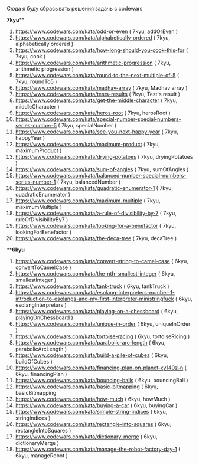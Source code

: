 Сюда я буду сбрасывать решения задачь с codewars

******************7kyu********************
1)  https://www.codewars.com/kata/odd-or-even  ( 7kyu, addOrEven )
2)  https://www.codewars.com/kata/alphabetically-ordered ( 7kyu, alphabetically ordered )
3)  https://www.codewars.com/kata/how-long-should-you-cook-this-for ( 7kyu, cook )
4)  https://www.codewars.com/kata/arithmetic-progression ( 7kyu, arithmetic progression )
5)  https://www.codewars.com/kata/round-to-the-next-multiple-of-5 ( 7kyu, roundTo5 )
6)  https://www.codewars.com/kata/madhav-array ( 7kyu, Madhav array )
7)  https://www.codewars.com/kata/tests-results ( 7kyu, Test's result )
8)  https://www.codewars.com/kata/get-the-middle-character ( 7kyu, middleCharacter )
9)  https://www.codewars.com/kata/heros-root ( 7kyu, herosRoot )
10) https://www.codewars.com/kata/special-number-special-numbers-series-number-5 ( 7kyu, specialNumber )
11) https://www.codewars.com/kata/see-you-next-happy-year ( 7kyu, happyYear )
12) https://www.codewars.com/kata/maximum-product ( 7kyu, maximumProduct )
13) https://www.codewars.com/kata/drying-potatoes ( 7kyu, dryingPotatoes )
14) https://www.codewars.com/kata/sum-of-angles ( 7kyu, sumOfAngles )
15) https://www.codewars.com/kata/balanced-number-special-numbers-series-number-1 ( 7kyu, balancedNumber )
16) https://www.codewars.com/kata/quadratic-enumerator-1 ( 7kyu, quadraticEnumerator )
17) https://www.codewars.com/kata/maximum-multiple ( 7kyu, maximumMultiple )
18) https://www.codewars.com/kata/a-rule-of-divisibility-by-7 ( 7kyu, ruleOfDivisibilityBy7 )
19) https://www.codewars.com/kata/looking-for-a-benefactor ( 7kyu, lookingForBenefactor )
20) https://www.codewars.com/kata/the-deca-tree ( 7kyu, decaTree )

****************************6kyu**************************
1)  https://www.codewars.com/kata/convert-string-to-camel-case ( 6kyu, convertToCamelCase )
2)  https://www.codewars.com/kata/the-nth-smallest-integer ( 6kyu, smallestInteger )
3)  https://www.codewars.com/kata/tank-truck ( 6kyu, tankTruck )
4)  https://www.codewars.com/kata/esolang-interpreters-number-1-introduction-to-esolangs-and-my-first-interpreter-ministringfuck ( 6kyu, esolangInterpretars )
5)  https://www.codewars.com/kata/playing-on-a-chessboard ( 6kyu, playingOnChessboard )
6)  https://www.codewars.com/kata/unique-in-order ( 6kyu, uniqueInOrder )
7)  https://www.codewars.com/kata/tortoise-racing ( 6kyu, tortoiseRicing )
8)  https://www.codewars.com/kata/parabolic-arc-length ( 6kyu, parabolicArcLength )
9)  https://www.codewars.com/kata/build-a-pile-of-cubes ( 6kyu, buildOfCubes )
10) https://www.codewars.com/kata/financing-plan-on-planet-xy140z-n ( 6kyu, financingPlan )
11) https://www.codewars.com/kata/bouncing-balls ( 6kyu, bouncingBall )
12) https://www.codewars.com/kata/basic-bitmapping ( 6kyu, basicBitmapping
13) https://www.codewars.com/kata/how-much ( 6kyu, howMuch )
14) https://www.codewars.com/kata/buying-a-car ( 6kyu, buyingCar )
15) https://www.codewars.com/kata/simple-string-indices ( 6kyu, stringIndices )
16) https://www.codewars.com/kata/rectangle-into-squares ( 6kyu, rectangleIntoSquares )
17) https://www.codewars.com/kata/dictionary-merge ( 6kyu, dictlonaryMerge )
18) https://www.codewars.com/kata/manage-the-robot-factory-day-1 ( 6kyu, manageRobot )
